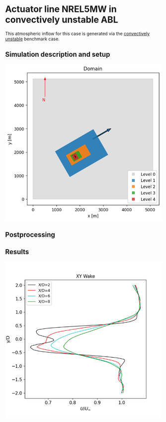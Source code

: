 <!-- This file is automatically compiled into the website. Please copy linked files into .website_src/ paths to enable website rendering -->

# Actuator line NREL5MW in convectively unstable ABL 

This atmospheric inflow for this case is generated via the [convectively unstable](../../atmospheric_boundary_layer/convective_abl_nrel5mw/) benchmark case.

## Simulation description and setup

![](results/images/NREL5MW_domain.png)

## Postprocessing

## Results

![Hub-height XY wake profile](results/images/WakeProfile_XY_300_900.png)